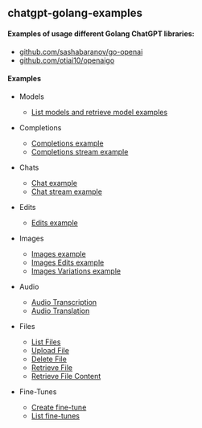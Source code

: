 ## chatgpt-golang-examples

#### Examples of usage different Golang ChatGPT libraries:
- [github.com/sashabaranov/go-openai](https://github.com/sashabaranov/go-openai)
- [github.com/otiai10/openaigo](https://github.com/otiai10/openaigo)

#### Examples
- Models
  - [List models and retrieve model examples](https://github.com/emikhalev/chatgpt-golang-examples/blob/main/models/main.go)
- Completions
  - [Completions example](https://github.com/emikhalev/chatgpt-golang-examples/blob/main/completions/main.go)
  - [Completions stream example](https://github.com/emikhalev/chatgpt-golang-examples/blob/main/completions_stream/main.go)
    
- Chats
  - [Chat example](https://github.com/emikhalev/chatgpt-golang-examples/blob/main/chat/main.go)
  - [Chat stream example](https://github.com/emikhalev/chatgpt-golang-examples/blob/chat/main.go)
- Edits
  - [Edits example](https://github.com/emikhalev/chatgpt-golang-examples/blob/main/edit/main.go)
  
- Images
  - [Images example](https://github.com/emikhalev/chatgpt-golang-examples/blob/main/images/main.go)
  - [Images Edits example](https://github.com/emikhalev/chatgpt-golang-examples/blob/main/images_edits/main.go)
  - [Images Variations example](https://github.com/emikhalev/chatgpt-golang-examples/blob/main/images_variations/main.go)

- Audio
  - [Audio Transcription](https://github.com/emikhalev/chatgpt-golang-examples/blob/main/audio_transcription/main.go)
  - [Audio Translation](https://github.com/emikhalev/chatgpt-golang-examples/blob/main/audio_translation/main.go)

- Files
  - [List Files](https://github.com/emikhalev/chatgpt-golang-examples/blob/main/files_list_file/main.go)
  - [Upload File](https://github.com/emikhalev/chatgpt-golang-examples/blob/main/files_upload_file/main.go)
  - [Delete File](https://github.com/emikhalev/chatgpt-golang-examples/blob/main/files_delete_file/main.go)
  - [Retrieve File](https://github.com/emikhalev/chatgpt-golang-examples/blob/main/files_retrieve_file/main.go)
  - [Retrieve File Content](https://github.com/emikhalev/chatgpt-golang-examples/blob/main/files_retrieve_file_content/main.go)

- Fine-Tunes
  - [Create fine-tune](https://github.com/emikhalev/chatgpt-golang-examples/blob/main/fine_tunes_create/main.go)
  - [List fine-tunes](https://github.com/emikhalev/chatgpt-golang-examples/blob/main/fine_tunes_list/main.go)  


